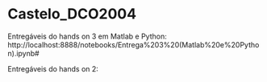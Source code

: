 # Castelo_DCO2004

Entregáveis do hands on 3 em Matlab e Python: http://localhost:8888/notebooks/Entrega%203%20(Matlab%20e%20Python).ipynb#

Entregáveis do hands on 2:
